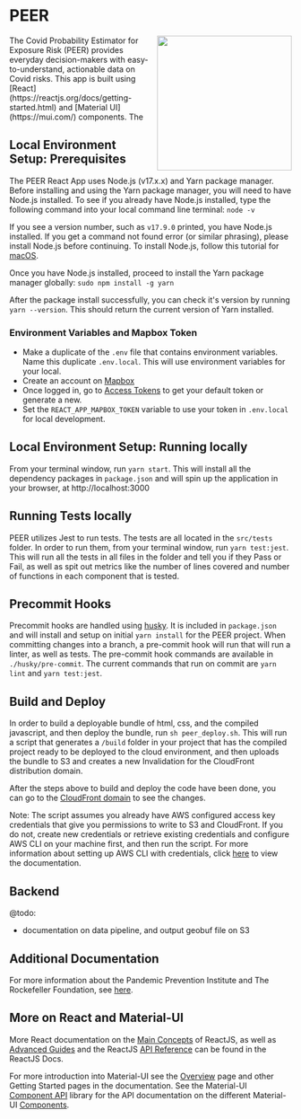 # PEER 
<img src="https://user-images.githubusercontent.com/201428/165138572-711bb040-f827-473d-898b-1a325f00bbe1.png" align="right" width=240 />
The Covid Probability Estimator for Exposure Risk (PEER) provides everyday decision-makers with easy-to-understand, actionable data on Covid risks. This app is built using [React](https://reactjs.org/docs/getting-started.html) and [Material UI](https://mui.com/) components. The 

## Local Environment Setup: Prerequisites
The PEER React App uses Node.js (v17.x.x) and Yarn package manager. Before installing and using the Yarn package manager, you will need to have Node.js installed. To see if you already have Node.js installed, type the following command into your local command line terminal:
```node -v```

If you see a version number, such as `v17.9.0` printed, you have Node.js installed. If you get a command not found error (or similar phrasing), please install Node.js before continuing. To install Node.js, follow this tutorial for [macOS](https://www.digitalocean.com/community/tutorials/how-to-install-node-js-and-create-a-local-development-environment-on-macos).

Once you have Node.js installed, proceed to install the Yarn package manager globally:
```sudo npm install -g yarn```

After the package install successfully, you can check it's version by running `yarn --version`. This should return the current version of Yarn installed.

### Environment Variables and Mapbox Token
- Make a duplicate of the `.env` file that contains environment variables. Name this duplicate `.env.local`. This will use environment variables for your local. 
- Create an account on [Mapbox](https://www.mapbox.com)
- Once logged in, go to [Access Tokens](https://account.mapbox.com/access-tokens/) to get your default token or generate a new.
- Set the `REACT_APP_MAPBOX_TOKEN` variable to use your token in `.env.local` for local development.

## Local Environment Setup: Running locally
From your terminal window, run `yarn start`. This will install all the dependency packages in `package.json` and will spin up the application in your browser, at http://localhost:3000

## Running Tests locally
PEER utilizes Jest to run tests. The tests are all located in the `src/tests` folder. In order to run them, from your terminal window, run `yarn test:jest`. This will run all the tests in all files in the folder and tell you if they Pass or Fail, as well as spit out metrics like the number of lines covered and number of functions in each component that is tested.

## Precommit Hooks
Precommit hooks are handled using [husky](https://typicode.github.io/husky/#/). It is included in `package.json` and will install and setup on initial `yarn install` for the PEER project.
When committing changes into a branch, a pre-commit hook will run that will run a linter, as well as tests. The pre-commit hook commands are available in `./husky/pre-commit`. The current commands that run on commit are `yarn lint` and `yarn test:jest`.

## Build and Deploy
In order to build a deployable bundle of html, css, and the compiled javascript, and then deploy the bundle, run `sh peer_deploy.sh`. This will run a script that generates a `/build` folder in your project that has the compiled project ready to be deployed to the cloud environment, and then uploads the bundle to S3 and creates a new Invalidation for the CloudFront distribution domain. 

After the steps above to build and deploy the code have been done, you can go to the [CloudFront domain](https://d6nv7otlairbs.cloudfront.net/) to see the changes.

Note: The script assumes you already have AWS configured access key credentials that give you permissions to write to S3 and CloudFront. If you do not, create new credentials or retrieve existing credentials and configure AWS CLI on your machine first, and then run the script. For more information about setting up AWS CLI with credentials, click [here](https://docs.aws.amazon.com/cli/latest/userguide/cli-configure-quickstart.html) to view the documentation.

## Backend
@todo:
- documentation on data pipeline, and output geobuf file on S3

## Additional Documentation
 For more information about the Pandemic Prevention Institute and The Rockefeller Foundation, see [here](https://www.rockefellerfoundation.org/pandemicpreventioninstitute/).

## More on React and Material-UI
More React documentation on the [Main Concepts](https://reactjs.org/docs/hello-world.html) of ReactJS, as well as [Advanced Guides](https://reactjs.org/docs/accessibility.html) and the ReactJS [API Reference](https://reactjs.org/docs/react-api.html) can be found in the ReactJS Docs. 

For more introduction into Material-UI see the [Overview](https://mui.com/material-ui/getting-started/overview/) page and other Getting Started pages in the documentation. See the Material-UI [Component API](https://mui.com/material-ui/api/accordion/) library for the API documentation on the different Material-UI [Components](https://mui.com/material-ui/react-autocomplete/).
